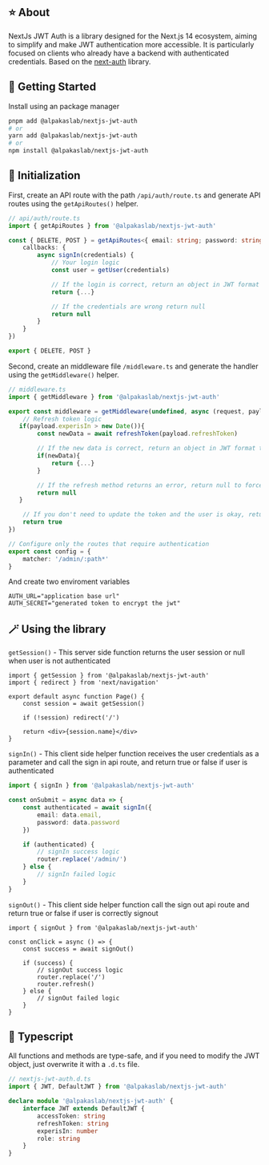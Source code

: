 ## ⭐️ About

NextJs JWT Auth is a library designed for the Next.js 14 ecosystem, aiming to simplify and make JWT authentication more accessible. It is particularly focused on clients who already have a backend with authenticated credentials. Based on the [next-auth](https://github.com/nextauthjs/next-auth) library.

## 🚀 Getting Started

Install using an package manager

```bash
pnpm add @alpakaslab/nextjs-jwt-auth
# or
yarn add @alpakaslab/nextjs-jwt-auth
# or
npm install @alpakaslab/nextjs-jwt-auth
```

## 🧩 Initialization

First, create an API route with the path `/api/auth/route.ts` and generate API routes using the `getApiRoutes()` helper.

```ts
// api/auth/route.ts
import { getApiRoutes } from '@alpakaslab/nextjs-jwt-auth'

const { DELETE, POST } = getApiRoutes<{ email: string; password: string }>({
    callbacks: {
        async signIn(credentials) {
            // Your login logic
            const user = getUser(credentials)

            // If the login is correct, return an object in JWT format
            return {...}

            // If the credentials are wrong return null
            return null
        }
    }
})

export { DELETE, POST }
```

Second, create an middleware file `/middleware.ts` and generate the handler using the `getMiddleware()` helper.

```ts
// middleware.ts
import { getMiddleware } from '@alpakaslab/nextjs-jwt-auth'

export const middleware = getMiddleware(undefined, async (request, payload) => {
    // Refresh token logic
   if(payload.experisIn > new Date()){
        const newData = await refreshToken(payload.refreshToken)

        // If the new data is correct, return an object in JWT format to update the cookie
        if(newData){
            return {...}
        }

        // If the refresh method returns an error, return null to force user signout
        return null
   }

    // If you don't need to update the token and the user is okay, return true
    return true
})

// Configure only the routes that require authentication
export const config = {
    matcher: '/admin/:path*'
}
```

And create two enviroment variables

```env
AUTH_URL="application base url"
AUTH_SECRET="generated token to encrypt the jwt"
```

## 🪄 Using the library

`getSession()` - This server side function returns the user session or null when user is not authenticated

```tsx
import { getSession } from '@alpakaslab/nextjs-jwt-auth'
import { redirect } from 'next/navigation'

export default async function Page() {
    const session = await getSession()

    if (!session) redirect('/')

    return <div>{session.name}</div>
}
```

`signIn()` - This client side helper function receives the user credentials as a parameter and call the sign in api route, and return true or false if user is authenticated

```ts
import { signIn } from '@alpakaslab/nextjs-jwt-auth'

const onSubmit = async data => {
    const authenticated = await signIn({
        email: data.email,
        password: data.password
    })

    if (authenticated) {
        // signIn success logic
        router.replace('/admin/')
    } else {
        // signIn failed logic
    }
}
```

`signOut()` - This client side helper function call the sign out api route and return true or false if user is correctly signout

```tsx
import { signOut } from '@alpakaslab/nextjs-jwt-auth'

const onClick = async () => {
    const success = await signOut()

    if (success) {
        // signOut success logic
        router.replace('/')
        router.refresh()
    } else {
        // signOut failed logic
    }
}
```

## 💎 Typescript

All functions and methods are type-safe, and if you need to modify the JWT object, just overwrite it with a `.d.ts` file.

```ts
// nextjs-jwt-auth.d.ts
import { JWT, DefaultJWT } from '@alpakaslab/nextjs-jwt-auth'

declare module '@alpakaslab/nextjs-jwt-auth' {
    interface JWT extends DefaultJWT {
        accessToken: string
        refreshToken: string
        experisIn: number
        role: string
    }
}
```
